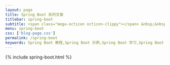 ```yaml
---
layout: page
title: Spring Boot 系列文章
titlebar: spring-boot
subtitle: <span class="mega-octicon octicon-clippy"></span> &nbsp;&nbsp; 工欲善其事必先利其器
menu: spring-boot
css: ['blog-page.css']
permalink: /spring-boot
keywords: Spring Boot 教程,Spring Boot 示例,Spring Boot 学习,Spring Boot 资源,Spring Boot 2.0
---
```


{% include spring-boot.html %}